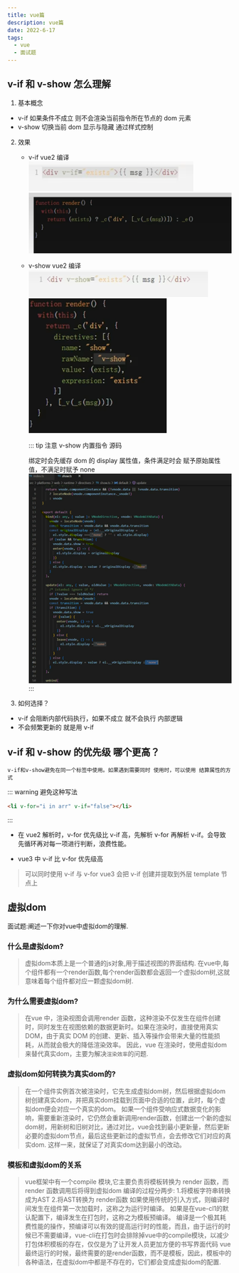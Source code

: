 ```yaml
---
title: vue篇
description: vue篇
date: 2022-6-17
tags:
  - vue
  - 面试题
---
```


## v-if 和 v-show 怎么理解

1. 基本概念

- v-if 如果条件不成立 则不会渲染当前指令所在节点的 dom 元素
- v-show 切换当前 dom 显示与隐藏 通过样式控制

2. 效果

   - v-if vue2 编译
     ![x](../public/vue2.png)
     ![x](../public/vue3.png)

   - v-show vue2 编译
     ![x](../public/vue4.png)
     ![x](../public/vue5.png)

     ::: tip 注意
     v-show 内置指令 源码

     绑定时会先缓存 dom 的 display 属性值，条件满足时会 赋予原始属性值，不满足时赋予 none
     ![x](../public/vue6.png)
     :::

3. 如何选择？

- v-if 会阻断内部代码执行，如果不成立 就不会执行 内部逻辑
- 不会频繁更新的 就是用 v-if

## v-if 和 v-show 的优先级 哪个更高？

`v-if和v-show避免在同一个标签中使用。如果遇到需要同时 使用时，可以使用 结算属性的方式`

::: warning 避免这种写法

```html
<li v-for="i in arr" v-if="false"></li>
```

:::

- 在 vue2 解析时，v-for 优先级比 v-if 高，先解析 v-for 再解析 v-if。会导致先循环再对每一项进行判断，浪费性能。

- vue3 中 v-if 比 v-for 优先级高

> 可以同时使用 v-if 与 v-for vue3 会把 v-if 创建并提取到外层 template 节点上

## 虚拟dom

面试题:阐述一下你对vue中虚拟dom的理解.

### 什么是虚拟dom?

> 虚拟dom本质上是一个普通的js对象,用于描述视图的界面结构.
> 在vue中,每个组件都有一个render函数,每个render函数都会返回一个虚拟dom树,这就意味着每个组件都对应一颗虚拟dom树.

### 为什么需要虚拟dom?

> 在vue 中，渲染视图会调用render 函数，这种渲染不仅发生在组件创建时，同时发生在视图依赖的数据更新时。如果在渲染时，直接使用真实 DOM，由于真实 DOM 的创建、更新、插入等操作会带来大量的性能损耗，从而就会极大的降低渲染效率。
> 因此，vue 在渲染时，使用虚拟dom来替代真实dom，主要为解决`渲染效率`的问题.

### 虚拟dom如何转换为真实dom的?

> 在一个组件实例首次被渲染时，它先生成虚拟dom树，然后根据虚拟dom树创建真实dom，并把真实dom挂载到页面中合适的位置，此时，每个虚拟dom便会对应一个真实的dom。
> 如果一个组件受响应式数据变化的影响，需要重新渲染时，它仍然会重新调用render函数，创建出一个新的虚拟dom树，用新树和旧树对比，通过对比，vue会找到最小更新量，然后更新必要的虚拟dom节点，最后这些更新过的虚拟节点，会去修改它们对应的真实dom.
> 这样一来，就保证了对真实dom达到最小的改动。

### 模板和虚拟dom的关系

> vue框架中有一个compile 模块,它主要负责将模板转换为 render 函数，而render 函数调用后将得到虚拟dom
> 编译的过程分两步:
> 1.将模板字符串转换成为AST
> 2.将AST转换为 render函数
> 如果使用传统的引入方式，则编译时间发生在组件第一次加载时，这称之为运行时编译。
> 如果是在vue-cl1的默认配置下，编译发生在打包时，这称之为模板预编译。
> 编译是一个极其耗费性能的操作，预编译可以有效的提高运行时的性能，而且，由于运行的时候已不需要编译，vue-cli在打包时会排除掉vue中的compile模块，以减少打包体积模板的存在，仅仅是为了让开发人员更加方便的书写界面代码
> vue最终运行的时候，最终需要的是render函数，而不是模板，因此，模板中的各种语法，在虚拟dom中都是不存在的，它们都会变成虚拟dom的配置.
